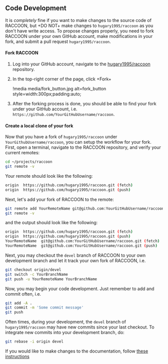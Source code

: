 ## Code Development

It is *completely* fine if you want to make changes to the source code of RACCOON, but +DO NOT+ make changes to `hugary1995/raccoon` as you don't have write access. To propose changes properly, you need to fork RACCOON under your own GitHub account, make modifications in your fork, and submit a pull request `hugary1995/raccoon`.

#### Fork RACCOON

1. Log into your GitHub account, navigate to the [hugary1995/raccoon](https://github.com/hugary1995/raccoon) repository.
2. In the top-right corner of the page, click +Fork+

   !media media/fork_button.jpg alt=fork_button
          style=width:300px;padding:auto;

3. After the forking process is done, you should be able to find your fork under your GitHub account, i.e. `https://github.com/YourGitHubUsername/raccoon`.

#### Create a local clone of your fork

Now that you have a fork of `hugary1995/raccoon` under `YourGithubUsername/raccoon`, you can setup the workflow for your fork. First, open a terminal, navigate to the RACCOON repository, and verify your current remotes:

```bash
cd ~/projects/raccoon
git remote -v
```

Your remote should look like the following:

```bash
origin	https://github.com/hugary1995/raccoon.git (fetch)
origin	https://github.com/hugary1995/raccoon.git (push)
```

Next, let's add your fork of RACCOON to the remote:

```bash
git remote add YourRemoteName git@github.com:YourGitHubUsername/raccoon.git
git remote -v
```

and the output should look like the following:

```bash
origin	https://github.com/hugary1995/raccoon.git (fetch)
origin	https://github.com/hugary1995/raccoon.git (push)
YourRemoteName	git@github.com:YourGitHubUsername/raccoon.git (fetch)
YourRemoteName	git@github.com:YourGitHubUsername/raccoon.git (push)
```

Next, you may checkout the `devel` branch of RACCOON to your own development branch and let it track your own fork of RACCOON, i.e.

```bash
git checkout origin/devel
git switch -c YourBranchName
git push -u YourRemoteName YourBranchName
```

Now, you may begin your code development. Just remember to add and commit often, i.e.

```bash
git add -A .
git commit -m 'Some commit message'
git push
```

Often times, during your development, the `devel` branch of `hugary1995/raccoon` may have new commits since your last checkout. To integrate new commits into your development branch, do:

```bash
git rebase -i origin devel
```

If you would like to make changes to the documentation, follow [these instructions](getting_started/docs.md)
